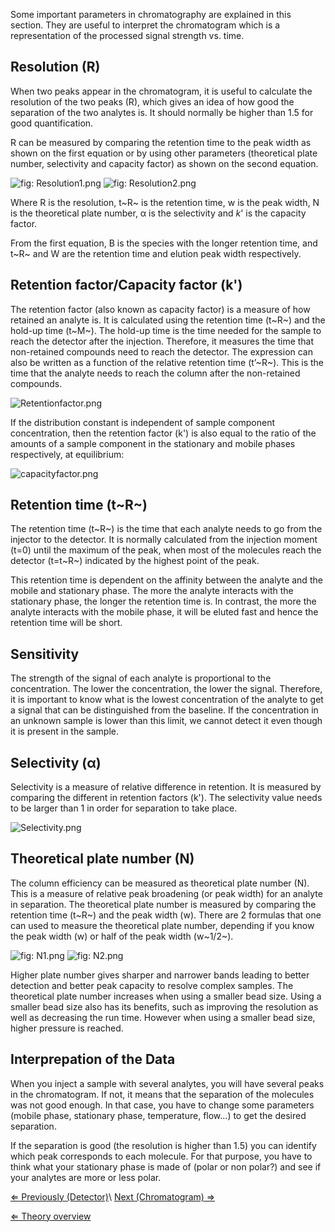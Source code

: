 Some important parameters in chromatography are explained in this
section. They are useful to interpret the chromatogram which is a
representation of the processed signal strength vs. time.

Resolution (R)
--------------

When two peaks appear in the chromatogram, it is useful to calculate the
resolution of the two peaks (R), which gives an idea of how good the
separation of the two analytes is. It should normally be higher than 1.5
for good quantification.

R can be measured by comparing the retention time to the peak width as
shown on the first equation or by using other parameters (theoretical
plate number, selectivity and capacity factor) as shown on the second
equation.

![](https://s3-us-west-2.amazonaws.com/labster/wiki/media/Resolution1.png "fig: Resolution1.png")
![](https://s3-us-west-2.amazonaws.com/labster/wiki/media/Resolution2.png "fig: Resolution2.png")

Where R is the resolution, t~R~ is the retention time, w is the peak
width, N is the theoretical plate number, α is the selectivity and *k*'
is the capacity factor.

From the first equation, B is the species with the longer retention
time, and t~R~ and W are the retention time and elution peak width
respectively.

Retention factor/Capacity factor (k')
-------------------------------------

The retention factor (also known as capacity factor) is a measure of how
retained an analyte is. It is calculated using the retention time (t~R~)
and the hold-up time (t~M~). The hold-up time is the time needed for the
sample to reach the detector after the injection. Therefore, it measures
the time that non-retained compounds need to reach the detector. The
expression can also be written as a function of the relative retention
time (t’~R~). This is the time that the analyte needs to reach the
column after the non-retained compounds.

![](https://s3-us-west-2.amazonaws.com/labster/wiki/media/Retentionfactor.png " Retentionfactor.png")

If the distribution constant is independent of sample component
concentration, then the retention factor (k') is also equal to the ratio
of the amounts of a sample component in the stationary and mobile phases
respectively, at equilibrium:

![](https://s3-us-west-2.amazonaws.com/labster/wiki/media/capacityfactor.png " capacityfactor.png")

Retention time (t~R~)
---------------------

The retention time (t~R~) is the time that each analyte needs to go from
the injector to the detector. It is normally calculated from the
injection moment (t=0) until the maximum of the peak, when most of the
molecules reach the detector (t=t~R~) indicated by the highest point of
the peak.

This retention time is dependent on the affinity between the analyte and
the mobile and stationary phase. The more the analyte interacts with the
stationary phase, the longer the retention time is. In contrast, the
more the analyte interacts with the mobile phase, it will be eluted fast
and hence the retention time will be short.

Sensitivity
-----------

The strength of the signal of each analyte is proportional to the
concentration. The lower the concentration, the lower the signal.
Therefore, it is important to know what is the lowest concentration of
the analyte to get a signal that can be distinguished from the baseline.
If the concentration in an unknown sample is lower than this limit, we
cannot detect it even though it is present in the sample.

Selectivity (α)
---------------

Selectivity is a measure of relative difference in retention. It is
measured by comparing the different in retention factors (k'). The
selectivity value needs to be larger than 1 in order for separation to
take place.

![](https://s3-us-west-2.amazonaws.com/labster/wiki/media/Selectivity.png " Selectivity.png")

Theoretical plate number (N)
----------------------------

The column efficiency can be measured as theoretical plate number (N).
This is a measure of relative peak broadening (or peak width) for an
analyte in separation. The theoretical plate number is measured by
comparing the retention time (t~R~) and the peak width (w). There are 2
formulas that one can used to measure the theoretical plate number,
depending if you know the peak width (w) or half of the peak width
(w~1/2~).

![](https://s3-us-west-2.amazonaws.com/labster/wiki/media/N1.png "fig: N1.png") ![]( N2.png "fig: N2.png")

Higher plate number gives sharper and narrower bands leading to better
detection and better peak capacity to resolve complex samples. The
theoretical plate number increases when using a smaller bead size. Using
a smaller bead size also has its benefits, such as improving the
resolution as well as decreasing the run time. However when using a
smaller bead size, higher pressure is reached.

Interprepation of the Data
--------------------------

When you inject a sample with several analytes, you will have several
peaks in the chromatogram. If not, it means that the separation of the
molecules was not good enough. In that case, you have to change some
parameters (mobile phase, stationary phase, temperature, flow...) to get
the desired separation.

If the separation is good (the resolution is higher than 1.5) you can
identify which peak corresponds to each molecule. For that purpose, you
have to think what your stationary phase is made of (polar or non
polar?) and see if your analytes are more or less polar.

[⇐ Previously (Detector)](/wiki/Detector "wikilink")\\ [ Next (Chromatogram)
⇒](/wiki/Chromatogram "wikilink")

[⇐ Theory overview](/wiki/HPLC "wikilink")

